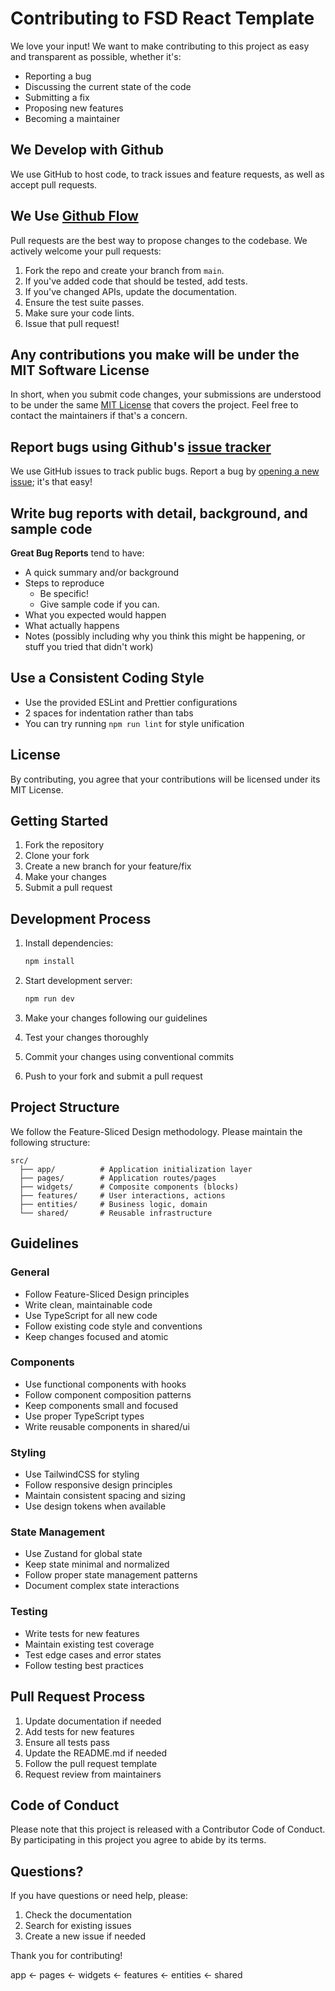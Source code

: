 # Contributing to FSD React Template

We love your input! We want to make contributing to this project as easy and transparent as possible, whether it's:

- Reporting a bug
- Discussing the current state of the code
- Submitting a fix
- Proposing new features
- Becoming a maintainer

## We Develop with Github

We use GitHub to host code, to track issues and feature requests, as well as accept pull requests.

## We Use [Github Flow](https://guides.github.com/introduction/flow/index.html)

Pull requests are the best way to propose changes to the codebase. We actively welcome your pull requests:

1. Fork the repo and create your branch from `main`.
2. If you've added code that should be tested, add tests.
3. If you've changed APIs, update the documentation.
4. Ensure the test suite passes.
5. Make sure your code lints.
6. Issue that pull request!

## Any contributions you make will be under the MIT Software License

In short, when you submit code changes, your submissions are understood to be under the same [MIT License](http://choosealicense.com/licenses/mit/) that covers the project. Feel free to contact the maintainers if that's a concern.

## Report bugs using Github's [issue tracker](https://github.com/your-username/fsd-react-template/issues)

We use GitHub issues to track public bugs. Report a bug by [opening a new issue](https://github.com/your-username/fsd-react-template/issues/new); it's that easy!

## Write bug reports with detail, background, and sample code

**Great Bug Reports** tend to have:

- A quick summary and/or background
- Steps to reproduce
  - Be specific!
  - Give sample code if you can.
- What you expected would happen
- What actually happens
- Notes (possibly including why you think this might be happening, or stuff you tried that didn't work)

## Use a Consistent Coding Style

- Use the provided ESLint and Prettier configurations
- 2 spaces for indentation rather than tabs
- You can try running `npm run lint` for style unification

## License

By contributing, you agree that your contributions will be licensed under its MIT License.

## Getting Started

1. Fork the repository
2. Clone your fork
3. Create a new branch for your feature/fix
4. Make your changes
5. Submit a pull request

## Development Process

1. Install dependencies:

   ```bash
   npm install
   ```

2. Start development server:

   ```bash
   npm run dev
   ```

3. Make your changes following our guidelines
4. Test your changes thoroughly
5. Commit your changes using conventional commits
6. Push to your fork and submit a pull request

## Project Structure

We follow the Feature-Sliced Design methodology. Please maintain the following structure:

```
src/
  ├── app/          # Application initialization layer
  ├── pages/        # Application routes/pages
  ├── widgets/      # Composite components (blocks)
  ├── features/     # User interactions, actions
  ├── entities/     # Business logic, domain
  └── shared/       # Reusable infrastructure
```

## Guidelines

### General

- Follow Feature-Sliced Design principles
- Write clean, maintainable code
- Use TypeScript for all new code
- Follow existing code style and conventions
- Keep changes focused and atomic

### Components

- Use functional components with hooks
- Follow component composition patterns
- Keep components small and focused
- Use proper TypeScript types
- Write reusable components in shared/ui

### Styling

- Use TailwindCSS for styling
- Follow responsive design principles
- Maintain consistent spacing and sizing
- Use design tokens when available

### State Management

- Use Zustand for global state
- Keep state minimal and normalized
- Follow proper state management patterns
- Document complex state interactions

### Testing

- Write tests for new features
- Maintain existing test coverage
- Test edge cases and error states
- Follow testing best practices

## Pull Request Process

1. Update documentation if needed
2. Add tests for new features
3. Ensure all tests pass
4. Update the README.md if needed
5. Follow the pull request template
6. Request review from maintainers

## Code of Conduct

Please note that this project is released with a Contributor Code of Conduct. By participating in this project you agree to abide by its terms.

## Questions?

If you have questions or need help, please:

1. Check the documentation
2. Search for existing issues
3. Create a new issue if needed

Thank you for contributing!

app ← pages ← widgets ← features ← entities ← shared
